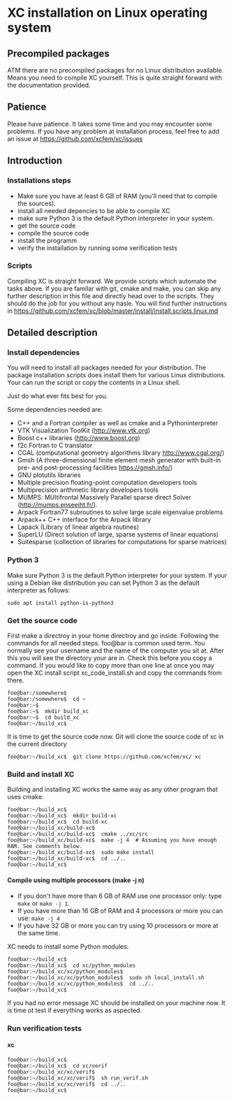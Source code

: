 XC installation on Linux operating system
=========================================

## Precompiled packages
ATM there are no precompiled packages for no Linux distribution available. 
Means you need to compile XC yourself. This is quite straight forward with the
documentation provided.


## Patience
Please have patience. It takes some time and you may encounter some problems. 
If you have any problem at installation process, feel free to add an issue at https://github.com/xcfem/xc/issues


## Introduction
### Installations steps
- Make sure you have at least 6 GB of RAM (you'll need that to compile the sources).
- install all needed depencies to be able to compile XC
- make sure Python 3 is the default Python interpreter in your system.
- get the source code
- compile the source code
- install the programm
- verify the installation by running some verification tests


### Scripts
Compiling XC is straight forward. We provide scripts which automate the tasks above. 
If you are familar with git, cmake and make, you can skip any further description 
in this file and directly head over to the scripts. They should do the job for you without any hasle. 
You will find further instructions in https://github.com/xcfem/xc/blob/master/install/install.scripts.linux.md


## Detailed description
### Install dependencies
You will need to install all packages needed for your distribution. The package installation scripts does install them for various Linux distributions. Your can run the script or copy the contents in a Linux shell.

Just do what ever fits best for you.

Some dependencies needed are:

- C++ and a Fortran compiler as well as cmake and a Pythoninterpreter
- VTK Visualization ToolKit (<http://www.vtk.org>)
- Boost c++ libraries (<http://www.boost.org>)
- f2c Fortran to C translator
- CGAL (computational geometry algorithms library <http://www.cgal.org/>)
- Gmsh (A three-dimensional finite element mesh generator with built-in pre- and post-processing facilities <https://gmsh.info/>)
- GNU plotutils libraries
- Multiple precision floating-point computation developers tools 
- Multiprecision arithmetic library developers tools
- MUMPS: MUltifrontal Massively Parallel sparse direct Solver (<http://mumps.enseeiht.fr/>).
- Arpack Fortran77 subroutines to solve large scale eigenvalue problems
- Arpack++ C++ interface for the Arpack library
- Lapack (Library of linear algebra routines)
- SuperLU (Direct solution of large, sparse systems of linear equations)
- Suitesparse (collection of libraries for computations for sparse matrices)

### Python 3
Make sure Python 3 is the default Python interpreter for your system. If your using a Debian like distribution you can set Python 3 as the default interpreter as follows:

`sudo apt install python-is-python3`


### Get the source code
First make a directroy in your home directroy and go inside. Following the commands for all needed steps.
foo@bar is common used term. You normally see your username and the name of the computer you sit at.
After this you will see the directory your are in. Check this before you copy a command. If you would 
like to copy more than one line at once you may open the XC install script xc_code_install.sh and copy the
commands from there.
```console
foo@bar:/somewhere$
foo@bar:/somewhere$  cd ~
foo@bar:~$
foo@bar:~$  mkdir build_xc
foo@bar:~$  cd build_xc
foo@bar:~/build_xc$
```

It is time to get the source code now. Git will clone the source code of xc in the current directory
```console
foo@bar:~/build_xc$  git clone https://github.com/xcfem/xc/ xc
```


### Build and install XC
Building and installing XC works the same way as any other program that uses cmake:

```console
foo@bar:~/build_xc$
foo@bar:~/build_xc$  mkdir build-xc
foo@bar:~/build_xc$  cd build-xc
foo@bar:~/build_xc/build-xc$
foo@bar:~/build_xc/build-xc$  cmake ../xc/src
foo@bar:~/build_xc/build-xc$  make -j 4  # Assuming you have enough RAM. See comments below. 
foo@bar:~/build_xc/build-xc$  sudo make install
foo@bar:~/build_xc/build-xc$  cd ../..
foo@bar:~/build_xc$
```
#### Compile using multiple processors (make -j n)

- If you don't have more than 6 GB of RAM use one processor only: type `make` or `make -j 1`.
- If you have more than 16 GB of RAM and 4 processors or more you can use: `make -j 4`
- If you have 32 GB or more you can try using 10 processors or more at the same time.


XC needs to install some Python modules:
```console
foo@bar:~/build_xc$
foo@bar:~/build_xc$  cd xc/python_modules
foo@bar:~/build_xc/xc/python_modules$
foo@bar:~/build_xc/xc/python_modules$  sudo sh local_install.sh
foo@bar:~/build_xc/xc/python_modules$  cd ../..
foo@bar:~/build_xc$
```

If you had no error message XC should be installed on your machine now. It is time ot test if 
everything works as aspected.


### Run verification tests

#### xc
```console
foo@bar:~/build_xc$
foo@bar:~/build_xc$  cd xc/verif
foo@bar:~/build_xc/xc/verif$
foo@bar:~/build_xc/xc/verif$  sh run_verif.sh
foo@bar:~/build_xc/xc/verif$  cd ../..
foo@bar:~/build_xc$
```



